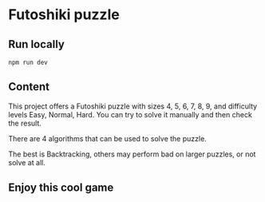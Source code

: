 # Futoshiki puzzle

## Run locally

```
npm run dev
```

## Content

This project offers a Futoshiki puzzle with sizes 4, 5, 6, 7, 8, 9,
and difficulty levels Easy, Normal, Hard.
You can try to solve it manually and then check the result.

There are 4 algorithms that can be used to solve the puzzle.

The best is Backtracking, others may perform bad on larger puzzles, or not solve at all.


## Enjoy this cool game
